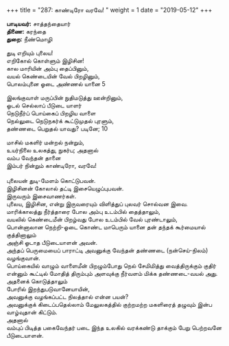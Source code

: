 ﻿+++
title = "287: காண்டிரோ வரவே!  "
weight = 1
date = "2019-05-12"
+++

**பாடியவர்:** சாத்தந்தையார்  
**திணை:** கரந்தை  
**துறை:** நீண்மொழி  
  
துடி எறியும் புலைய!  
எறிகோல் கொள்ளும் இழிசின!  
கால மாரியின் அம்பு தைப்பினும்,  
வயல் கெண்டையின் வேல் பிறழினும்,  
பொலம்புனை ஓடை அண்ணல் யானை 5  
  
இலங்குவாள் மருப்பின் நுதிமடுத்து ஊன்றினும்,  
ஓடல் செல்லாப் பீடுடை யாளர்  
நெடுநீர்ப் பொய்கைப் பிறழிய வாளை  
நெல்லுடை நெடுநகர்க் கூட்டுமுதல் புரளும்,  
தண்ணடை பெறுதல் யாவது? படினே; 10  
  
மாசில் மகளிர் மன்றல் நன்றும்,  
உயர்நிலை உலகத்து, நுகர்ப; அதனால்  
வம்ப வேந்தன் தானை  
இம்பர் நின்றும் காண்டிரோ, வரவே!  
   
புலையன் துடி-மேளம் கொட்டுபவன்.  
இழிசினன் கோலால் தட்டி இசையெழுப்புபவன்.  
இருவரும் இசைவாணர்கள்.  
புலைய, இழிசின, என்று இருவரையும் விளித்துப் புலவர் சொல்வன இவை.  
மாரிக்காலத்து நீர்த்தாரை போல அம்பு உடம்பில் தைத்தாலும்,  
வயலில் கெண்டைமீன் பிறழ்வது போல உடம்பில் வேல் புரண்டாலும்,  
பொன்னாலான நெற்றி-ஓடை கொண்ட மாபெரும் யானை தன் தந்தக் கூர்மையால் குத்தினாலும்  
அஞ்சி ஓடாத பீடுடையாளன் அவன்.  
அந்தப் பெருமையைப் பாராட்டி அவனுக்கு வேந்தன் தண்ணடை (நன்செய்-நிலம்) வழங்குவான்.  
பொய்கையில் வாழும் வாளைமீன் பிறழும்போது நெல் சேமிமித்து வைத்திருக்கும் குதிர் என்னும் கூட்டில் மோதித் திரும்பும் அளவுக்கு நீர்வளம் மிக்க தண்ணடை-வயல் அது.  
அதனைக் கொடுத்தாலும்  
போரில் இறந்துபடுவானேயாயின்,  
அவனுக்கு வழங்கப்பட்ட நிலத்தால் என்ன பயன்?  
அவனுக்குக் கிடைப்பதெல்லாம் மேலுலகத்தில் குற்றமற்ற மகளிரைத் தழுவும் இன்ப வாழ்வுதான் கிட்டும்.  
அதனால்  
வம்புப் பிடித்த பகைவேந்தர் படை இந்த உலகில் வரக்கண்டு தாக்கும் பேறு பெற்றவனே பீடுடையாளன்.  
